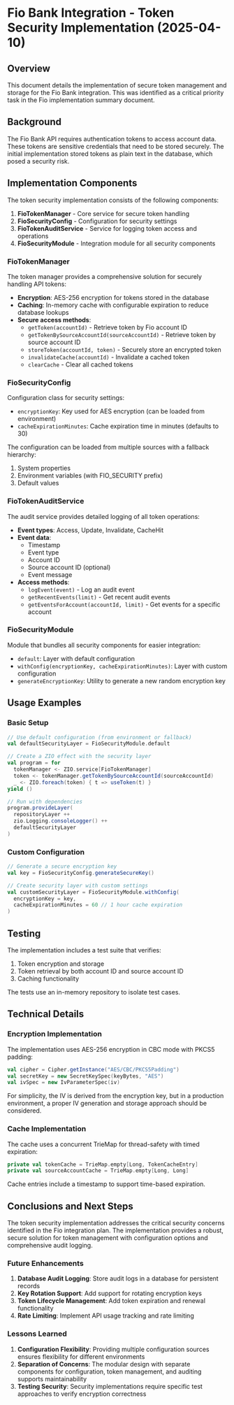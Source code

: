 # Fio Bank Integration - Token Security Implementation (2025-04-10)

## Overview

This document details the implementation of secure token management and storage for the Fio Bank integration. This was identified as a critical priority task in the Fio implementation summary document.

## Background

The Fio Bank API requires authentication tokens to access account data. These tokens are sensitive credentials that need to be stored securely. The initial implementation stored tokens as plain text in the database, which posed a security risk.

## Implementation Components

The token security implementation consists of the following components:

1. **FioTokenManager** - Core service for secure token handling
2. **FioSecurityConfig** - Configuration for security settings
3. **FioTokenAuditService** - Service for logging token access and operations
4. **FioSecurityModule** - Integration module for all security components

### FioTokenManager

The token manager provides a comprehensive solution for securely handling API tokens:

- **Encryption**: AES-256 encryption for tokens stored in the database
- **Caching**: In-memory cache with configurable expiration to reduce database lookups
- **Secure access methods**: 
  - `getToken(accountId)` - Retrieve token by Fio account ID
  - `getTokenBySourceAccountId(sourceAccountId)` - Retrieve token by source account ID
  - `storeToken(accountId, token)` - Securely store an encrypted token
  - `invalidateCache(accountId)` - Invalidate a cached token
  - `clearCache` - Clear all cached tokens

### FioSecurityConfig

Configuration class for security settings:

- `encryptionKey`: Key used for AES encryption (can be loaded from environment)
- `cacheExpirationMinutes`: Cache expiration time in minutes (defaults to 30)

The configuration can be loaded from multiple sources with a fallback hierarchy:
1. System properties
2. Environment variables (with FIO_SECURITY prefix)
3. Default values

### FioTokenAuditService

The audit service provides detailed logging of all token operations:

- **Event types**: Access, Update, Invalidate, CacheHit
- **Event data**:
  - Timestamp
  - Event type
  - Account ID
  - Source account ID (optional)
  - Event message
- **Access methods**:
  - `logEvent(event)` - Log an audit event
  - `getRecentEvents(limit)` - Get recent audit events
  - `getEventsForAccount(accountId, limit)` - Get events for a specific account

### FioSecurityModule

Module that bundles all security components for easier integration:

- `default`: Layer with default configuration
- `withConfig(encryptionKey, cacheExpirationMinutes)`: Layer with custom configuration
- `generateEncryptionKey`: Utility to generate a new random encryption key

## Usage Examples

### Basic Setup

```scala
// Use default configuration (from environment or fallback)
val defaultSecurityLayer = FioSecurityModule.default

// Create a ZIO effect with the security layer
val program = for
  tokenManager <- ZIO.service[FioTokenManager]
  token <- tokenManager.getTokenBySourceAccountId(sourceAccountId)
  _ <- ZIO.foreach(token) { t => useToken(t) }
yield ()

// Run with dependencies
program.provideLayer(
  repositoryLayer ++ 
  zio.Logging.consoleLogger() ++ 
  defaultSecurityLayer
)
```

### Custom Configuration

```scala
// Generate a secure encryption key
val key = FioSecurityConfig.generateSecureKey()

// Create security layer with custom settings
val customSecurityLayer = FioSecurityModule.withConfig(
  encryptionKey = key,
  cacheExpirationMinutes = 60 // 1 hour cache expiration
)
```

## Testing

The implementation includes a test suite that verifies:

1. Token encryption and storage
2. Token retrieval by both account ID and source account ID
3. Caching functionality

The tests use an in-memory repository to isolate test cases.

## Technical Details

### Encryption Implementation

The implementation uses AES-256 encryption in CBC mode with PKCS5 padding:

```scala
val cipher = Cipher.getInstance("AES/CBC/PKCS5Padding")
val secretKey = new SecretKeySpec(keyBytes, "AES")
val ivSpec = new IvParameterSpec(iv)
```

For simplicity, the IV is derived from the encryption key, but in a production environment, a proper IV generation and storage approach should be considered.

### Cache Implementation

The cache uses a concurrent TrieMap for thread-safety with timed expiration:

```scala
private val tokenCache = TrieMap.empty[Long, TokenCacheEntry]
private val sourceAccountCache = TrieMap.empty[Long, Long]
```

Cache entries include a timestamp to support time-based expiration.

## Conclusions and Next Steps

The token security implementation addresses the critical security concerns identified in the Fio integration plan. The implementation provides a robust, secure solution for token management with configuration options and comprehensive audit logging.

### Future Enhancements

1. **Database Audit Logging**: Store audit logs in a database for persistent records
2. **Key Rotation Support**: Add support for rotating encryption keys
3. **Token Lifecycle Management**: Add token expiration and renewal functionality
4. **Rate Limiting**: Implement API usage tracking and rate limiting

### Lessons Learned

1. **Configuration Flexibility**: Providing multiple configuration sources ensures flexibility for different environments
2. **Separation of Concerns**: The modular design with separate components for configuration, token management, and auditing supports maintainability
3. **Testing Security**: Security implementations require specific test approaches to verify encryption correctness